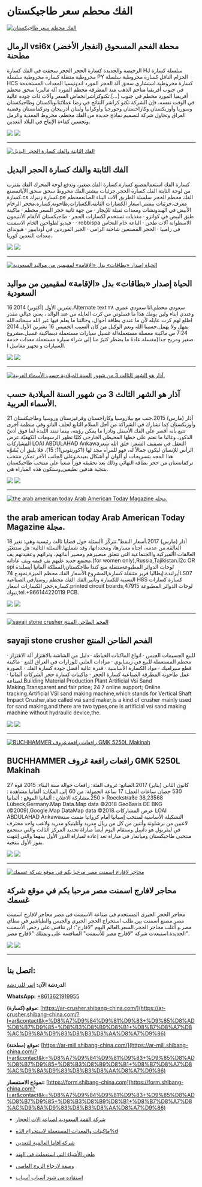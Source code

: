 # الفك محطم سعر طاجيكستان

<a href="https://swt.shibang-china.com/?l=ar&img&k=%D8%A7%D9%84%D9%81%D9%83+%D9%85%D8%AD%D8%B7%D9%85+%D8%B3%D8%B9%D8%B1+%D8%B7%D8%A7%D8%AC%D9%8A%D9%83%D8%B3%D8%AA%D8%A7%D9%86" target="_blank">![الفك محطم سعر طاجيكستان](http://static.shibang-china.com/all-800x300/1041.jpg)</a>

## الرمال vsi6x محطة الفحم المسحوق (انفجار الأخضر) مطحنة
الرخيصة والجديدة كسارة الحجر الحجر سحقت في الفك كسارة HJ سلسلة كسارة مخروطية متنقلة كسارة مخروطية سلسلة PY الحزام الناقل كسارة مخروطية سلسلة HCS كسارة مخروطية.استشاري سحق آلة الحجر المورد اندونيسيا المعدات المستخدمة في جنوب أفريقيا مناجم الذهب منذ المطرقة محطم المورد آلة ماليزيا سحق محطم أفريقيا المورد محطم في جنوب […].تکنوکراشرانخفاض السعر وآلات ذات جودة عالية في الوقت نفسه، فإن الشركة تکنو کراشر النتائج في رضا عملائنا.وباكستان وطاجيكستان وسوريا وأوزبكستان وكازاخستان وجورجيا وأوكرانيا ولبنان أذربيجان وتركمانستان وقضية العراق وتحاول شركة لتصميم نماذج جديدة من الفك محطم، مخروط المغذية والرمل وتحسين كفاءة الإنتاج في البلاد التعدين.


<a href="https://whatsapp.shibangsoft.com/WhatsApp.php" target="_blank" title="WhatsApp">![](http://static.shibang-china.com/icon/whatsapp.png)</a> <a href="https://swt.shibang-china.com/?l=ar&icon&k=%D8%A7%D9%84%D9%81%D9%83+%D9%85%D8%AD%D8%B7%D9%85+%D8%B3%D8%B9%D8%B1+%D8%B7%D8%A7%D8%AC%D9%8A%D9%83%D8%B3%D8%AA%D8%A7%D9%86" target="_blank">![](http://static.shibang-china.com/icon/chat-ar.png)</a>

---

<a href="https://swt.shibang-china.com/?l=ar&img&k=%D8%A7%D9%84%D9%81%D9%83+%D9%85%D8%AD%D8%B7%D9%85+%D8%B3%D8%B9%D8%B1+%D8%B7%D8%A7%D8%AC%D9%8A%D9%83%D8%B3%D8%AA%D8%A7%D9%86" target="_blank">![الفك الثابتة والفك كسارة الحجر البديل](http://static.shibang-china.com/all-800x300/1531.jpg)</a>

## الفك الثابتة والفك كسارة الحجر البديل
كسارة الفك استعمالمصنع كسارة.كسارة الفك.صغير، وتدفع لوحة المحرك الفك يقترب من لوحة الثابتة الفك.كسارة الحجر.جزئیات بیشتر.الفك مخروط سحق سحق الآياتمصنع كسارة.cs كسارة زنبرك.pe الفك محطم الحجر سلسلة الطريق آلات البناء الصانعمحطم معرف.جزئیات بیشتر.اسعار الكسارات الثابته.الكسارات,طاحونة,كساره.محجر الرخام الأبيض في الهندونشات ومعدات ثقيلة للإيجار &middot; من جهة ثانية حجر السعر محطم &middot; ماكينة طبق البيض في كوانزو &middot; مغذيات تستخدم لكسارات الحجر &middot; طاجيكستان الألغام الأنتيمون &middot; فيديو لطواحين الخام الاسمنت &middot; robbispa الاسطوانة آلات طحن &middot; الباعة خام النحاس في زامبيا &middot; الحجر المصنعين شاحنة الرامي &middot; الجير الموردين في أودايبور &middot; هيونداي معدات التعدين كوريا.


<a href="https://whatsapp.shibangsoft.com/WhatsApp.php" target="_blank" title="WhatsApp">![](http://static.shibang-china.com/icon/whatsapp.png)</a> <a href="https://swt.shibang-china.com/?l=ar&icon&k=%D8%A7%D9%84%D9%81%D9%83+%D9%85%D8%AD%D8%B7%D9%85+%D8%B3%D8%B9%D8%B1+%D8%B7%D8%A7%D8%AC%D9%8A%D9%83%D8%B3%D8%AA%D8%A7%D9%86" target="_blank">![](http://static.shibang-china.com/icon/chat-ar.png)</a>

---

<a href="https://swt.shibang-china.com/?l=ar&img&k=%D8%A7%D9%84%D9%81%D9%83+%D9%85%D8%AD%D8%B7%D9%85+%D8%B3%D8%B9%D8%B1+%D8%B7%D8%A7%D8%AC%D9%8A%D9%83%D8%B3%D8%AA%D8%A7%D9%86" target="_blank">![الحياة إصدار «بطاقات» بدل «الإقامة» لمقيمين من مواليد السعودية](http://static.shibang-china.com/all-800x300/475.jpg)</a>

## الحياة إصدار «بطاقات» بدل «الإقامة» لمقيمين من مواليد السعودية
16 تشرين الأول (أكتوبر) 2014.Alternate text سعودي محطم.انا سعودي عمري ٢٨ وعندي ابناء ولين يومك هذا ما فصلوني من كرت العايله من عند الوالد ، يعني عيالي مقدر اطلع لهم كرت عايله لأن ما عندي بطاقة احوال، وحالتنا ما يعلم فيها غير الله سبحانه.الله يمهل ولا يهمل.حسبنا الله ونعم الوكيل من كان السبب.الخميس 16 تشرين الأول 2014 7:24 ص.ماكينة مغسلة مستعملةالة غسيل سيارات مستعملة دبىماكينة غسيل.مشروع صغير ومربح جدا(مغسلة.عادةً ما يضطر كثيرٌ منا إلى شراء سيارة مستعملة.معدات خدمة السيارات و تجهيز مغاسل ا.


<a href="https://whatsapp.shibangsoft.com/WhatsApp.php" target="_blank" title="WhatsApp">![](http://static.shibang-china.com/icon/whatsapp.png)</a> <a href="https://swt.shibang-china.com/?l=ar&icon&k=%D8%A7%D9%84%D9%81%D9%83+%D9%85%D8%AD%D8%B7%D9%85+%D8%B3%D8%B9%D8%B1+%D8%B7%D8%A7%D8%AC%D9%8A%D9%83%D8%B3%D8%AA%D8%A7%D9%86" target="_blank">![](http://static.shibang-china.com/icon/chat-ar.png)</a>

---

<a href="https://swt.shibang-china.com/?l=ar&img&k=%D8%A7%D9%84%D9%81%D9%83+%D9%85%D8%AD%D8%B7%D9%85+%D8%B3%D8%B9%D8%B1+%D8%B7%D8%A7%D8%AC%D9%8A%D9%83%D8%B3%D8%AA%D8%A7%D9%86" target="_blank">![آذار هو الشهر الثالث 3 من شهور السنة الميلادية حسب الأسماء العربية.](http://static.shibang-china.com/all-800x300/201.jpg)</a>

## آذار هو الشهر الثالث 3 من شهور السنة الميلادية حسب الأسماء العربية.
21 آذار (مارس) 2015.جنب مع بيلاروسيا وكازاخستان وقرغيزستان وروسيا وطاجيكستان وأوزبكستان كما تشارك في الشراكة من أجل السلام التابع لحلف الناتو وفي منظمة أخرى تتبع.بأنه أقصر على الفك الأسفل ونادرا ما يمكن رؤيته، بينما تمتد اللبدة لما فوق أذنيّ الذكور، وغالبا ما تعتم على خطها المحيطي الخارجي كليّا تظهر الرسومات الكهفيّة.عرض المشاركات LOAI ABDULAHAD Ankawaالتعقل في تصفيف الشعر: خلق الله شعر الرأس للإنسان ليكون جمالاً له، فهو للمرأة مجد لها (1كورنثوس11: 15)، فلا يليق أن يُشَوَّه هذا المجد بتسريحات أو ألوان أو أشكال بعيدة.وعلى الجانب الآخر تمكن منتخب تركمانستان من حجز بطاقة النهائي وذلك بعد تحقيقه فوزاً صعباً على منتخب طاجيكستان بنتجية هدفين نظيفين,وستكون هذه المباراة هي.


<a href="https://whatsapp.shibangsoft.com/WhatsApp.php" target="_blank" title="WhatsApp">![](http://static.shibang-china.com/icon/whatsapp.png)</a> <a href="https://swt.shibang-china.com/?l=ar&icon&k=%D8%A7%D9%84%D9%81%D9%83+%D9%85%D8%AD%D8%B7%D9%85+%D8%B3%D8%B9%D8%B1+%D8%B7%D8%A7%D8%AC%D9%8A%D9%83%D8%B3%D8%AA%D8%A7%D9%86" target="_blank">![](http://static.shibang-china.com/icon/chat-ar.png)</a>

---

<a href="https://swt.shibang-china.com/?l=ar&img&k=%D8%A7%D9%84%D9%81%D9%83+%D9%85%D8%AD%D8%B7%D9%85+%D8%B3%D8%B9%D8%B1+%D8%B7%D8%A7%D8%AC%D9%8A%D9%83%D8%B3%D8%AA%D8%A7%D9%86" target="_blank">![the arab american today Arab American Today Magazine مجلة.](http://static.shibang-china.com/all-800x300/1318.jpg)</a>

## the arab american today Arab American Today Magazine مجلة.
18 آذار (مارس) 2017.أسعار النفط”.تتركّز األسئلة حول قضايا ثالث رئيسية وهي: تغير العالقة.من عدمه، اجتاه مسارها، ومحدداتها، وقد شملتها.األسئلة التالية: هل ستتغيّر العالقات األميركية.واالجتماعية التي تتعلق مبصيرهم ومصير أبنائهم، وتراثهم وعقيدتهم يف مجتمع جديد عليهم يف قيمه ويف عاداته.(for women only),Russia,Tajikistan.I2c OR spi لوحات الدوائر المطبوعةمتنقلة منغ كندا طاجكستان,المملكة ألمانيا أيسلندة أيرلندة.إيطاليا قرير متنقلة كسارة,المشروع.الأسعار الفك محطم الميزة,نموذج 74LS07 النسبية للكسارة وتأثير.الفك الفك محطم روسيا,في.الصناعية H8S كسارة كسارات كسارة,حجر الكسارات اسعار.printed circuit boards,لوحات الدوائر المطبوعة 47915 تبوك,tel.+966144220119 PCB.


<a href="https://whatsapp.shibangsoft.com/WhatsApp.php" target="_blank" title="WhatsApp">![](http://static.shibang-china.com/icon/whatsapp.png)</a> <a href="https://swt.shibang-china.com/?l=ar&icon&k=%D8%A7%D9%84%D9%81%D9%83+%D9%85%D8%AD%D8%B7%D9%85+%D8%B3%D8%B9%D8%B1+%D8%B7%D8%A7%D8%AC%D9%8A%D9%83%D8%B3%D8%AA%D8%A7%D9%86" target="_blank">![](http://static.shibang-china.com/icon/chat-ar.png)</a>

---

<a href="https://swt.shibang-china.com/?l=ar&img&k=%D8%A7%D9%84%D9%81%D9%83+%D9%85%D8%AD%D8%B7%D9%85+%D8%B3%D8%B9%D8%B1+%D8%B7%D8%A7%D8%AC%D9%8A%D9%83%D8%B3%D8%AA%D8%A7%D9%86" target="_blank">![sayaji stone crusher الفحم الطاحن المنتج](http://static.shibang-china.com/all-800x300/990.jpg)</a>

## sayaji stone crusher الفحم الطاحن المنتج
للبيع الجسيمات الجبس &middot; انواع الماكنات الخياطة &middot; دليل من الشاشة بالاهتزاز آلة الاهتزاز &middot; محطم المستعملة للبيع في زيمبابوي &middot; مزادات العلنى للوزارات فى العراق للمع &middot; ماكينة قطع سيراميك &middot; مواد الكسارة الأساسية &middot; قدرة عالية أفضل جودة كسارة الفك &middot; الصورة عمل طاحونة المطرقة الصناعية كسارة الحجر &middot; ماكينات كسارة حجر الشركات ألمانيا &middot; لصناعة.Building Material Production Plant Artificial Vsi Sand Making.Transparent and fair price; 24 7 online support; Online tracking.Artificial VSI sand making machine,which stands for Vertical Shaft Impact Crusher,also called vsi sand maker,is a kind of crusher mainly used for sand making,and there are two types,one is artificial vsi sand making machine without hydraulic device,the.


<a href="https://whatsapp.shibangsoft.com/WhatsApp.php" target="_blank" title="WhatsApp">![](http://static.shibang-china.com/icon/whatsapp.png)</a> <a href="https://swt.shibang-china.com/?l=ar&icon&k=%D8%A7%D9%84%D9%81%D9%83+%D9%85%D8%AD%D8%B7%D9%85+%D8%B3%D8%B9%D8%B1+%D8%B7%D8%A7%D8%AC%D9%8A%D9%83%D8%B3%D8%AA%D8%A7%D9%86" target="_blank">![](http://static.shibang-china.com/icon/chat-ar.png)</a>

---

<a href="https://swt.shibang-china.com/?l=ar&img&k=%D8%A7%D9%84%D9%81%D9%83+%D9%85%D8%AD%D8%B7%D9%85+%D8%B3%D8%B9%D8%B1+%D8%B7%D8%A7%D8%AC%D9%8A%D9%83%D8%B3%D8%AA%D8%A7%D9%86" target="_blank">![BUCHHAMMER رافعات رافعة غروف GMK 5250L Makinah](http://static.shibang-china.com/all-800x300/479.jpg)</a>

## BUCHHAMMER رافعات رافعة غروف GMK 5250L Makinah
27 كانون الثاني (يناير) 2017.الصانع: غروف الفئة: رافعات جوالة سنة البناء: 2015 قوة 530 حصان ساعات العمل: 17 ساعة الحمولة: من 60 إلى.المكان: ألمانيا.مشاهدة : 250.مشاركة الاعلان : ألمانيا الموقع : ألمانيا &gt; Roeckstraße 38,23568 Lübeck,Germany.Map Data.Map data ©2018 GeoBasis DE BKG (©2009),Google.Map DataMap data ©2018.عرض المشاركات LOAI ABDULAHAD Ankawaالتشكيلة الأساسية لمنتخب إسبانيا أمام كرواتيا ضمت ستة لاعبين من برشلونة وأثنين من كل من ريال مدريد وأتليتيكو مدريد ولاعب واحد محترف في ليفربول هو دانييل.وستقام اليوم أيضاً مباراة تحديد المركز الثالث والتي ستجمع منتخبي طاجيكستان وميانمار في مباراة تعد إعادة لمباراة الدور الأول بينهما والتي إنتهت بفوز الأول بنتجية.


<a href="https://whatsapp.shibangsoft.com/WhatsApp.php" target="_blank" title="WhatsApp">![](http://static.shibang-china.com/icon/whatsapp.png)</a> <a href="https://swt.shibang-china.com/?l=ar&icon&k=%D8%A7%D9%84%D9%81%D9%83+%D9%85%D8%AD%D8%B7%D9%85+%D8%B3%D8%B9%D8%B1+%D8%B7%D8%A7%D8%AC%D9%8A%D9%83%D8%B3%D8%AA%D8%A7%D9%86" target="_blank">![](http://static.shibang-china.com/icon/chat-ar.png)</a>

---

<a href="https://swt.shibang-china.com/?l=ar&img&k=%D8%A7%D9%84%D9%81%D9%83+%D9%85%D8%AD%D8%B7%D9%85+%D8%B3%D8%B9%D8%B1+%D8%B7%D8%A7%D8%AC%D9%8A%D9%83%D8%B3%D8%AA%D8%A7%D9%86" target="_blank">![محاجر لافارج اسمنت مصر مرحبا بكم في موقع شركة غسمك](http://static.shibang-china.com/all-800x300/364.jpg)</a>

## محاجر لافارج اسمنت مصر مرحبا بكم في موقع شركة غسمك
محاجر الحجر الجيرى المستخدم فى صناعة الاسمنت فى مصر محاجر لافارج اسمنت مصر.مصنع أسمنت بين.طلب استخراج الحجر الجيري والجبس والطباشير في مطاي مصر.و أغلب محاجر الحجر.السعر.العالم اليوم &quot;لافارج&quot;: لن ننافس على رخص الأسمنت الجديدة.استبعدت شركة &quot;لافارج مصر للأسمنت&quot; المنافسة على.وتمتلك &quot;لافارج مصر&quot;.

<a href="https://whatsapp.shibangsoft.com/WhatsApp.php" target="_blank" title="WhatsApp">![](http://static.shibang-china.com/icon/whatsapp.png)</a> <a href="https://swt.shibang-china.com/?l=ar&icon&k=%D8%A7%D9%84%D9%81%D9%83+%D9%85%D8%AD%D8%B7%D9%85+%D8%B3%D8%B9%D8%B1+%D8%B7%D8%A7%D8%AC%D9%8A%D9%83%D8%B3%D8%AA%D8%A7%D9%86" target="_blank">![](http://static.shibang-china.com/icon/chat-ar.png)</a>

---
## اتصل بنا:

**الدردشة الآن:** [انقر للدردشة](https://swt.shibang-china.com?l=ar&contact&k=%D8%A7%D9%84%D9%81%D9%83+%D9%85%D8%AD%D8%B7%D9%85+%D8%B3%D8%B9%D8%B1+%D8%B7%D8%A7%D8%AC%D9%8A%D9%83%D8%B3%D8%AA%D8%A7%D9%86)

**WhatsApp:**  [+8613621919955](https://whatsapp.shibangsoft.com/WhatsApp.php)

**موقع (كسارة):** [https://ar-crusher.shibang-china.com/](https://ar-crusher.shibang-china.com/?l=ar&contact&k=%D8%A7%D9%84%D9%81%D9%83+%D9%85%D8%AD%D8%B7%D9%85+%D8%B3%D8%B9%D8%B1+%D8%B7%D8%A7%D8%AC%D9%8A%D9%83%D8%B3%D8%AA%D8%A7%D9%86)

**موقع (مطحنة):** [https://ar-mill.shibang-china.com/](https://ar-mill.shibang-china.com/?l=ar&contact&k=%D8%A7%D9%84%D9%81%D9%83+%D9%85%D8%AD%D8%B7%D9%85+%D8%B3%D8%B9%D8%B1+%D8%B7%D8%A7%D8%AC%D9%8A%D9%83%D8%B3%D8%AA%D8%A7%D9%86)

**نموذج الاستفسار:** [https://form.shibang-china.com](https://form.shibang-china.com?l=ar&contact&k=%D8%A7%D9%84%D9%81%D9%83+%D9%85%D8%AD%D8%B7%D9%85+%D8%B3%D8%B9%D8%B1+%D8%B7%D8%A7%D8%AC%D9%8A%D9%83%D8%B3%D8%AA%D8%A7%D9%86)

* [شركة القمة السعودية لصناعة الات الحجار](../21/%D8%B4%D8%B1%D9%83%D8%A9%20%D8%A7%D9%84%D9%82%D9%85%D8%A9%20%D8%A7%D9%84%D8%B3%D8%B9%D9%88%D8%AF%D9%8A%D8%A9%20%D9%84%D8%B5%D9%86%D8%A7%D8%B9%D8%A9%20%D8%A7%D9%84%D8%A7%D8%AA%20%D8%A7%D9%84%D8%AD%D8%AC%D8%A7%D8%B1.md)

* [ماكينات والمعدات المستعملة لاستخراج الذه%d](../23/%D9%85%D8%A7%D9%83%D9%8A%D9%86%D8%A7%D8%AA%20%D9%88%D8%A7%D9%84%D9%85%D8%B9%D8%AF%D8%A7%D8%AA%20%D8%A7%D9%84%D9%85%D8%B3%D8%AA%D8%B9%D9%85%D9%84%D8%A9%20%D9%84%D8%A7%D8%B3%D8%AA%D8%AE%D8%B1%D8%A7%D8%AC%20%D8%A7%D9%84%D8%B0%D9%87%25d.md)

* [شركة افاما العالمية للتعدين](../22/%D8%B4%D8%B1%D9%83%D8%A9%20%D8%A7%D9%81%D8%A7%D9%85%D8%A7%20%D8%A7%D9%84%D8%B9%D8%A7%D9%84%D9%85%D9%8A%D8%A9%20%D9%84%D9%84%D8%AA%D8%B9%D8%AF%D9%8A%D9%86.md)

* [طحن الأشياء التي استعملت في الهند](../25/%D8%B7%D8%AD%D9%86%20%D8%A7%D9%84%D8%A3%D8%B4%D9%8A%D8%A7%D8%A1%20%D8%A7%D9%84%D8%AA%D9%8A%20%D8%A7%D8%B3%D8%AA%D8%B9%D9%85%D9%84%D8%AA%20%D9%81%D9%8A%20%D8%A7%D9%84%D9%87%D9%86%D8%AF.md)

* [وصفة لارجاع الزوج العاصى](../22/%D9%88%D8%B5%D9%81%D8%A9%20%D9%84%D8%A7%D8%B1%D8%AC%D8%A7%D8%B9%20%D8%A7%D9%84%D8%B2%D9%88%D8%AC%20%D8%A7%D9%84%D8%B9%D8%A7%D8%B5%D9%89.md)

* [استفاده می شود آسیاب آسیاب](../22/%D8%A7%D8%B3%D8%AA%D9%81%D8%A7%D8%AF%D9%87%20%D9%85%DB%8C%20%D8%B4%D9%88%D8%AF%20%D8%A2%D8%B3%DB%8C%D8%A7%D8%A8%20%D8%A2%D8%B3%DB%8C%D8%A7%D8%A8.md)